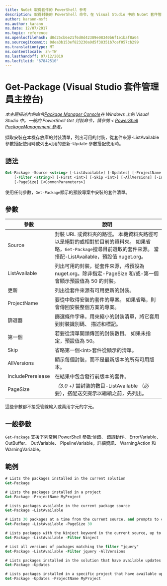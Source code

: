 ```yaml
---
title: NuGet 取得套件的 PowerShell 參考
description: 取得封裝的 PowerShell 命令，在 Visual Studio 中的 NuGet 套件管理員主控台的參考。
author: karann-msft
ms.author: karann
ms.date: 12/07/2017
ms.topic: reference
ms.openlocfilehash: d0d25cb6e21f6d0d42389e08340b6f1e1baf8a64
ms.sourcegitcommit: 0dea3b153ef823230a9d5f38351b7cef057cb299
ms.translationtype: MT
ms.contentlocale: zh-TW
ms.lasthandoff: 07/12/2019
ms.locfileid: "67842510"
---
```

# <a name="get-package-package-manager-console-in-visual-studio"></a>Get-Package (Visual Studio 套件管理員主控台)

*本主題描述內的命令[Package Manager Console](package-manager-console.md)在 Windows 上的 Visual Studio 中。一般的 PowerShell Get 封裝命令，請參閱 < [PowerShell PackageManagement 參考](/powershell/module/packagemanagement/?view=powershell-6)。*

擷取安裝在本機存放庫的封裝清單，列出可用的封裝，從套件來源-ListAvailable 參數搭配使用時或列出可用的更新-Update 參數搭配使用時。

## <a name="syntax"></a>語法

```ps
Get-Package -Source <string> [-ListAvailable] [-Updates] [-ProjectName <string>]
    [-Filter <string>] [-First <int>] [-Skip <int>] [-AllVersions] [-IncludePrerelease]
    [-PageSize] [<CommonParameters>]
```

使用任何參數，`Get-Package`顯示的預設專案中安裝的套件清單。

## <a name="parameters"></a>參數

| 參數 | 說明 |
| --- | --- |
| Source | 封裝 URL 或資料夾的路徑。 本機資料夾路徑可以是絕對的或相對於目前的資料夾。 如果省略，`Get-Package`搜尋目前選取的套件來源。 當搭配-ListAvailable，預設值 nuget.org。 |
| ListAvailable | 列出可用的封裝，從套件來源，將預設為 nuget.org。除非指定-PageSize 和/或-第一個會顯示預設值為 50 的封裝。 |
| 更新 | 列出從套件來源有可用更新的封裝。 |
| ProjectName | 要從中取得安裝的套件的專案。 如果省略，則會傳回安裝整個方案的專案。 |
| 篩選器 | 篩選條件字串，用來縮小的封裝清單，將它套用到封裝識別碼、 描述和標記。 |
| 第一個 | 若要從清單開頭傳回的封裝數目。 如果未指定，預設值為 50。 |
| Skip | 省略第一個&lt;int&gt;套件從顯示的清單。  |
| AllVersions | 顯示每個封裝，而不是最新版本的所有可用版本。 |
| IncludePrerelease | 在結果中包含發行前版本的套件。 |
| PageSize | *（3.0 +)* 當封裝的數目-ListAvailable （必要），搭配送交提示以繼續之前，先列出。 |

這些參數都不接受管線輸入或萬用字元的字元。

## <a name="common-parameters"></a>一般參數

`Get-Package` 支援下列[常用 PowerShell 參數](http://go.microsoft.com/fwlink/?LinkID=113216):偵錯、 錯誤動作、 ErrorVariable、 OutBuffer、 OutVariable、 PipelineVariable，詳細資訊、 WarningAction 和 WarningVariable。

## <a name="examples"></a>範例

```ps
# Lists the packages installed in the current solution
Get-Package

# Lists the packages installed in a project
Get-Package -ProjectName MyProject

# Lists packages available in the current package source
Get-Package -ListAvailable

# Lists 30 packages at a time from the current source, and prompts to continue if more are available
Get-Package -ListAvailable -PageSize 30

# Lists packages with the Ninject keyword in the current source, up to 50
Get-Package -ListAvailable -Filter Ninject

# List all versions of packages matching the filter "jquery"
Get-Package -ListAvailable -Filter jquery -AllVersions

# Lists packages installed in the solution that have available updates
Get-Package -Updates

# Lists packages installed in a specific project that have available updates
Get-Package -Updates -ProjectName MyProject
```
